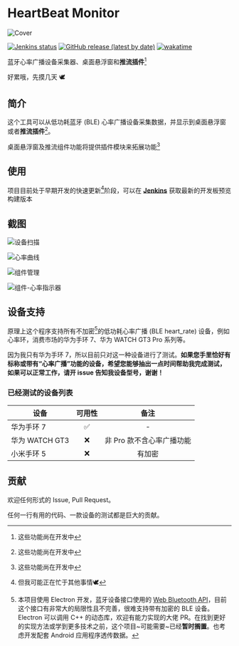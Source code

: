 # HeartBeat Monitor

![Cover](https://socialify.git.ci/HoshinoSuzumi/HeartBeatMonitor/image?description=1&descriptionEditable=%E8%93%9D%E7%89%99%E5%BF%83%E7%8E%87%E5%B9%BF%E6%92%AD%E8%AE%BE%E5%A4%87%E9%87%87%E9%9B%86%E5%99%A8%E3%80%81%E6%A1%8C%E9%9D%A2%E6%82%AC%E6%B5%AE%E7%AA%97%E5%92%8C%E6%8E%A8%E6%B5%81%E6%8F%92%E4%BB%B6&font=KoHo&issues=1&logo=https%3A%2F%2Fraw.githubusercontent.com%2FHoshinoSuzumi%2FHoshinoSuzumi%2Fmaster%2Fimages%2F202209282211354.png&owner=1&pattern=Circuit%20Board&pulls=1&stargazers=1&theme=Light)

[![Jenkins status](http://ci.uniiem.com/job/HeartBeatMonitor/badge/icon)](http://ci.uniiem.com/job/HeartBeatMonitor/lastBuild/)
[![GitHub release (latest by date)](https://img.shields.io/github/v/release/HoshinoSuzumi/HeartBeatMonitor)](https://github.com/HoshinoSuzumi/HeartBeatMonitor/releases/latest)
[![wakatime](https://wakatime.com/badge/user/589c46ee-6ba6-403c-bc9f-3a7aef5b206c/project/09dbf99c-f931-465c-829d-d1648bf7c4ef.svg)](https://wakatime.com/badge/user/589c46ee-6ba6-403c-bc9f-3a7aef5b206c/project/09dbf99c-f931-465c-829d-d1648bf7c4ef)

蓝牙心率广播设备采集器、桌面悬浮窗和**推流插件**[^WIP]

好累哦，先摸几天 :dove:

## 简介

这个工具可以从低功耗蓝牙 (BLE) 心率广播设备采集数据，并显示到桌面悬浮窗或者**推流插件**[^WIP]。

桌面悬浮窗及推流组件功能将提供插件模块来拓展功能[^WIP]

## 使用

项目目前处于早期开发的快速更新[^1]阶段，可以在 [**Jenkins**](http://ci.uniiem.com/job/HeartBeatMonitor/lastSuccessfulBuild/) 获取最新的开发板预览构建版本

## 截图

![设备扫描](https://raw.githubusercontents.com/HoshinoSuzumi/HoshinoSuzumi/master/images/202209282245007.png)

![心率曲线](https://raw.githubusercontents.com/HoshinoSuzumi/HoshinoSuzumi/master/images/202209282246455.png)

![组件管理](https://raw.githubusercontents.com/HoshinoSuzumi/HoshinoSuzumi/master/images/202209300214121.png)

![组件-心率指示器](https://raw.githubusercontents.com/HoshinoSuzumi/HoshinoSuzumi/master/images/202209300213199.png)

## 设备支持

原理上这个程序支持所有不加密[^encryption]的低功耗心率广播 (BLE heart_rate) 设备，例如心率环，消费市场的华为手环 7、华为 WATCH GT3 Pro 系列等。

因为我只有华为手环 7，所以目前只对这一种设备进行了测试。**如果您手里恰好有标称或带有“心率广播”功能的设备，希望您能够抽出一点时间帮助我完成测试，如果可以正常工作，请开 issue 告知我设备型号，谢谢！**

### 已经测试的设备列表

设备|可用性|备注
-----|:---:|:---:
华为手环 7|✅|-
华为 WATCH GT3|❌|非 Pro 款不含心率广播功能
小米手环 5|❌|有加密

## 贡献

欢迎任何形式的 Issue, Pull Request。

任何一行有用的代码、一款设备的测试都是巨大的贡献。

[^WIP]: 这些功能尚在开发中
[^1]: 但我可能正在忙于其他事情:dove:
[^encryption]: 本项目使用 Electron 开发，蓝牙设备接口使用的 [Web Bluetooth API](https://developer.mozilla.org/en-US/docs/Web/API/Web_Bluetooth_API)，目前这个接口有非常大的局限性且不完善，很难支持带有加密的 BLE 设备。Electron 可以调用 C++ 的动态库，欢迎有能力实现的大佬 PR。在找到更好的实现方法或学到更多技术之前，这个项目~可能需要~已经**暂时搁置**。也考虑开发配套 Android 应用程序透传数据。
